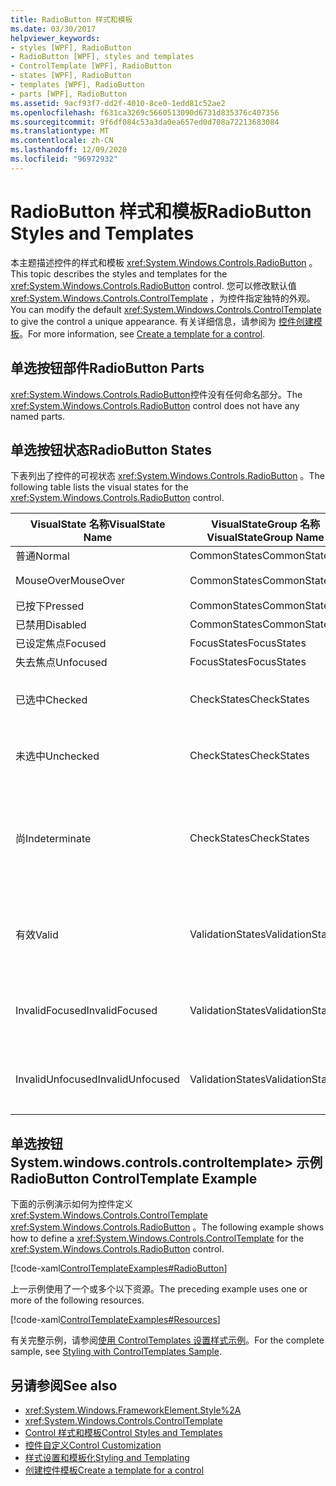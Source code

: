 ```yaml
---
title: RadioButton 样式和模板
ms.date: 03/30/2017
helpviewer_keywords:
- styles [WPF], RadioButton
- RadioButton [WPF], styles and templates
- ControlTemplate [WPF], RadioButton
- states [WPF], RadioButton
- templates [WPF], RadioButton
- parts [WPF], RadioButton
ms.assetid: 9acf93f7-dd2f-4010-8ce0-1edd81c52ae2
ms.openlocfilehash: f631ca3269c5660513090d6731d835376c407356
ms.sourcegitcommit: 9f6df084c53a3da0ea657ed0d708a72213683084
ms.translationtype: MT
ms.contentlocale: zh-CN
ms.lasthandoff: 12/09/2020
ms.locfileid: "96972932"
---
```

# <a name="radiobutton-styles-and-templates"></a><span data-ttu-id="62a71-102">RadioButton 样式和模板</span><span class="sxs-lookup"><span data-stu-id="62a71-102">RadioButton Styles and Templates</span></span>
<span data-ttu-id="62a71-103">本主题描述控件的样式和模板 <xref:System.Windows.Controls.RadioButton> 。</span><span class="sxs-lookup"><span data-stu-id="62a71-103">This topic describes the styles and templates for the <xref:System.Windows.Controls.RadioButton> control.</span></span> <span data-ttu-id="62a71-104">您可以修改默认值 <xref:System.Windows.Controls.ControlTemplate> ，为控件指定独特的外观。</span><span class="sxs-lookup"><span data-stu-id="62a71-104">You can modify the default <xref:System.Windows.Controls.ControlTemplate> to give the control a unique appearance.</span></span> <span data-ttu-id="62a71-105">有关详细信息，请参阅为 [控件创建模板](/dotnet/desktop-wpf/themes/how-to-create-apply-template)。</span><span class="sxs-lookup"><span data-stu-id="62a71-105">For more information, see [Create a template for a control](/dotnet/desktop-wpf/themes/how-to-create-apply-template).</span></span>  
  
## <a name="radiobutton-parts"></a><span data-ttu-id="62a71-106">单选按钮部件</span><span class="sxs-lookup"><span data-stu-id="62a71-106">RadioButton Parts</span></span>  
 <span data-ttu-id="62a71-107"><xref:System.Windows.Controls.RadioButton>控件没有任何命名部分。</span><span class="sxs-lookup"><span data-stu-id="62a71-107">The <xref:System.Windows.Controls.RadioButton> control does not have any named parts.</span></span>  
  
## <a name="radiobutton-states"></a><span data-ttu-id="62a71-108">单选按钮状态</span><span class="sxs-lookup"><span data-stu-id="62a71-108">RadioButton States</span></span>  
 <span data-ttu-id="62a71-109">下表列出了控件的可视状态 <xref:System.Windows.Controls.RadioButton> 。</span><span class="sxs-lookup"><span data-stu-id="62a71-109">The following table lists the visual states for the <xref:System.Windows.Controls.RadioButton> control.</span></span>  
  
|<span data-ttu-id="62a71-110">VisualState 名称</span><span class="sxs-lookup"><span data-stu-id="62a71-110">VisualState Name</span></span>|<span data-ttu-id="62a71-111">VisualStateGroup 名称</span><span class="sxs-lookup"><span data-stu-id="62a71-111">VisualStateGroup Name</span></span>|<span data-ttu-id="62a71-112">描述</span><span class="sxs-lookup"><span data-stu-id="62a71-112">Description</span></span>|  
|----------------------|---------------------------|-----------------|  
|<span data-ttu-id="62a71-113">普通</span><span class="sxs-lookup"><span data-stu-id="62a71-113">Normal</span></span>|<span data-ttu-id="62a71-114">CommonStates</span><span class="sxs-lookup"><span data-stu-id="62a71-114">CommonStates</span></span>|<span data-ttu-id="62a71-115">默认状态。</span><span class="sxs-lookup"><span data-stu-id="62a71-115">The default state.</span></span>|  
|<span data-ttu-id="62a71-116">MouseOver</span><span class="sxs-lookup"><span data-stu-id="62a71-116">MouseOver</span></span>|<span data-ttu-id="62a71-117">CommonStates</span><span class="sxs-lookup"><span data-stu-id="62a71-117">CommonStates</span></span>|<span data-ttu-id="62a71-118">鼠标指针悬停在控件上方。</span><span class="sxs-lookup"><span data-stu-id="62a71-118">The mouse pointer is positioned over the control.</span></span>|  
|<span data-ttu-id="62a71-119">已按下</span><span class="sxs-lookup"><span data-stu-id="62a71-119">Pressed</span></span>|<span data-ttu-id="62a71-120">CommonStates</span><span class="sxs-lookup"><span data-stu-id="62a71-120">CommonStates</span></span>|<span data-ttu-id="62a71-121">已按下控件。</span><span class="sxs-lookup"><span data-stu-id="62a71-121">The control is pressed.</span></span>|  
|<span data-ttu-id="62a71-122">已禁用</span><span class="sxs-lookup"><span data-stu-id="62a71-122">Disabled</span></span>|<span data-ttu-id="62a71-123">CommonStates</span><span class="sxs-lookup"><span data-stu-id="62a71-123">CommonStates</span></span>|<span data-ttu-id="62a71-124">已禁用控件。</span><span class="sxs-lookup"><span data-stu-id="62a71-124">The control is disabled.</span></span>|  
|<span data-ttu-id="62a71-125">已设定焦点</span><span class="sxs-lookup"><span data-stu-id="62a71-125">Focused</span></span>|<span data-ttu-id="62a71-126">FocusStates</span><span class="sxs-lookup"><span data-stu-id="62a71-126">FocusStates</span></span>|<span data-ttu-id="62a71-127">控件有焦点。</span><span class="sxs-lookup"><span data-stu-id="62a71-127">The control has focus.</span></span>|  
|<span data-ttu-id="62a71-128">失去焦点</span><span class="sxs-lookup"><span data-stu-id="62a71-128">Unfocused</span></span>|<span data-ttu-id="62a71-129">FocusStates</span><span class="sxs-lookup"><span data-stu-id="62a71-129">FocusStates</span></span>|<span data-ttu-id="62a71-130">控件没有焦点。</span><span class="sxs-lookup"><span data-stu-id="62a71-130">The control does not have focus.</span></span>|  
|<span data-ttu-id="62a71-131">已选中</span><span class="sxs-lookup"><span data-stu-id="62a71-131">Checked</span></span>|<span data-ttu-id="62a71-132">CheckStates</span><span class="sxs-lookup"><span data-stu-id="62a71-132">CheckStates</span></span>|<span data-ttu-id="62a71-133"><xref:System.Windows.Controls.Primitives.ToggleButton.IsChecked%2A> 为 `true`。</span><span class="sxs-lookup"><span data-stu-id="62a71-133"><xref:System.Windows.Controls.Primitives.ToggleButton.IsChecked%2A> is `true`.</span></span>|  
|<span data-ttu-id="62a71-134">未选中</span><span class="sxs-lookup"><span data-stu-id="62a71-134">Unchecked</span></span>|<span data-ttu-id="62a71-135">CheckStates</span><span class="sxs-lookup"><span data-stu-id="62a71-135">CheckStates</span></span>|<span data-ttu-id="62a71-136"><xref:System.Windows.Controls.Primitives.ToggleButton.IsChecked%2A> 为 `false`。</span><span class="sxs-lookup"><span data-stu-id="62a71-136"><xref:System.Windows.Controls.Primitives.ToggleButton.IsChecked%2A> is `false`.</span></span>|  
|<span data-ttu-id="62a71-137">尚</span><span class="sxs-lookup"><span data-stu-id="62a71-137">Indeterminate</span></span>|<span data-ttu-id="62a71-138">CheckStates</span><span class="sxs-lookup"><span data-stu-id="62a71-138">CheckStates</span></span>|<span data-ttu-id="62a71-139"><xref:System.Windows.Controls.Primitives.ToggleButton.IsThreeState%2A> 为 `true` 且 <xref:System.Windows.Controls.Primitives.ToggleButton.IsChecked%2A> 为 `null`。</span><span class="sxs-lookup"><span data-stu-id="62a71-139"><xref:System.Windows.Controls.Primitives.ToggleButton.IsThreeState%2A> is `true`, and <xref:System.Windows.Controls.Primitives.ToggleButton.IsChecked%2A> is `null`.</span></span>|  
|<span data-ttu-id="62a71-140">有效</span><span class="sxs-lookup"><span data-stu-id="62a71-140">Valid</span></span>|<span data-ttu-id="62a71-141">ValidationStates</span><span class="sxs-lookup"><span data-stu-id="62a71-141">ValidationStates</span></span>|<span data-ttu-id="62a71-142">控件使用 <xref:System.Windows.Controls.Validation> 类， <xref:System.Windows.Controls.Validation.HasError%2A?displayProperty=nameWithType> 附加属性为 `false` 。</span><span class="sxs-lookup"><span data-stu-id="62a71-142">The control uses the <xref:System.Windows.Controls.Validation> class and the <xref:System.Windows.Controls.Validation.HasError%2A?displayProperty=nameWithType> attached property is `false`.</span></span>|  
|<span data-ttu-id="62a71-143">InvalidFocused</span><span class="sxs-lookup"><span data-stu-id="62a71-143">InvalidFocused</span></span>|<span data-ttu-id="62a71-144">ValidationStates</span><span class="sxs-lookup"><span data-stu-id="62a71-144">ValidationStates</span></span>|<span data-ttu-id="62a71-145"><xref:System.Windows.Controls.Validation.HasError%2A?displayProperty=nameWithType>附加属性是 `true` 控件具有焦点。</span><span class="sxs-lookup"><span data-stu-id="62a71-145">The <xref:System.Windows.Controls.Validation.HasError%2A?displayProperty=nameWithType> attached property is `true` has the control has focus.</span></span>|  
|<span data-ttu-id="62a71-146">InvalidUnfocused</span><span class="sxs-lookup"><span data-stu-id="62a71-146">InvalidUnfocused</span></span>|<span data-ttu-id="62a71-147">ValidationStates</span><span class="sxs-lookup"><span data-stu-id="62a71-147">ValidationStates</span></span>|<span data-ttu-id="62a71-148"><xref:System.Windows.Controls.Validation.HasError%2A?displayProperty=nameWithType>附加属性是 `true` 控件没有焦点。</span><span class="sxs-lookup"><span data-stu-id="62a71-148">The <xref:System.Windows.Controls.Validation.HasError%2A?displayProperty=nameWithType> attached property is `true` has the control does not have focus.</span></span>|  
  
## <a name="radiobutton-controltemplate-example"></a><span data-ttu-id="62a71-149">单选按钮 System.windows.controls.controltemplate> 示例</span><span class="sxs-lookup"><span data-stu-id="62a71-149">RadioButton ControlTemplate Example</span></span>  
 <span data-ttu-id="62a71-150">下面的示例演示如何为控件定义 <xref:System.Windows.Controls.ControlTemplate> <xref:System.Windows.Controls.RadioButton> 。</span><span class="sxs-lookup"><span data-stu-id="62a71-150">The following example shows how to define a <xref:System.Windows.Controls.ControlTemplate> for the <xref:System.Windows.Controls.RadioButton> control.</span></span>  
  
 [!code-xaml[ControlTemplateExamples#RadioButton](~/samples/snippets/csharp/VS_Snippets_Wpf/ControlTemplateExamples/CS/resources/radiobutton.xaml#radiobutton)]  
  
 <span data-ttu-id="62a71-151">上一示例使用了一个或多个以下资源。</span><span class="sxs-lookup"><span data-stu-id="62a71-151">The preceding example uses one or more of the following resources.</span></span>  
  
 [!code-xaml[ControlTemplateExamples#Resources](~/samples/snippets/csharp/VS_Snippets_Wpf/ControlTemplateExamples/CS/resources/shared.xaml#resources)]  
  
 <span data-ttu-id="62a71-152">有关完整示例，请参阅[使用 ControlTemplates 设置样式示例](https://github.com/Microsoft/WPF-Samples/tree/master/Styles%20&%20Templates/IntroToStylingAndTemplating)。</span><span class="sxs-lookup"><span data-stu-id="62a71-152">For the complete sample, see [Styling with ControlTemplates Sample](https://github.com/Microsoft/WPF-Samples/tree/master/Styles%20&%20Templates/IntroToStylingAndTemplating).</span></span>  
  
## <a name="see-also"></a><span data-ttu-id="62a71-153">另请参阅</span><span class="sxs-lookup"><span data-stu-id="62a71-153">See also</span></span>

- <xref:System.Windows.FrameworkElement.Style%2A>
- <xref:System.Windows.Controls.ControlTemplate>
- [<span data-ttu-id="62a71-154">Control 样式和模板</span><span class="sxs-lookup"><span data-stu-id="62a71-154">Control Styles and Templates</span></span>](control-styles-and-templates.md)
- [<span data-ttu-id="62a71-155">控件自定义</span><span class="sxs-lookup"><span data-stu-id="62a71-155">Control Customization</span></span>](control-customization.md)
- [<span data-ttu-id="62a71-156">样式设置和模板化</span><span class="sxs-lookup"><span data-stu-id="62a71-156">Styling and Templating</span></span>](/dotnet/desktop-wpf/fundamentals/styles-templates-overview)
- [<span data-ttu-id="62a71-157">创建控件模板</span><span class="sxs-lookup"><span data-stu-id="62a71-157">Create a template for a control</span></span>](/dotnet/desktop-wpf/themes/how-to-create-apply-template)
